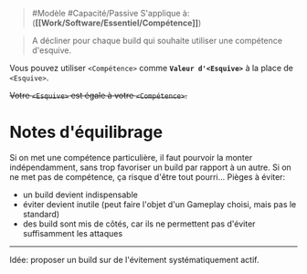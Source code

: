 
> #Modèle #Capacité/Passive 
> S'applique à: (**[[Work/Software/Essentiel/Compétence]]**)

> A décliner pour chaque build qui souhaite utiliser une compétence d'esquive.

Vous pouvez utiliser `<Compétence>` comme **`Valeur d'<Esquive>`** à la place de `<Esquive>`.

~~Votre `<Esquive>` est égale à votre `<Compétence>`.~~

# Notes d'équilibrage

Si on met une compétence particulière, il faut pourvoir la monter indépendamment, sans trop favoriser un build par rapport à un autre. 
Si on ne met pas de compétence, ça risque d'être tout pourri...
Pièges à éviter:
- un build devient indispensable
- éviter devient inutile (peut faire l'objet d'un Gameplay choisi, mais pas le standard)
- des build sont mis de côtés, car ils ne permettent pas d'éviter suffisamment les attaques

---
Idée: proposer un build sur de l'évitement systématiquement actif.